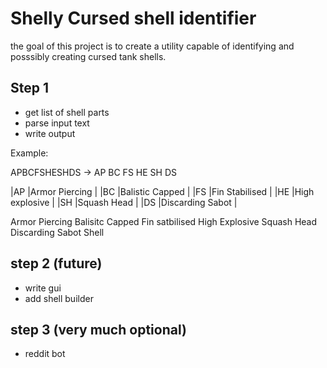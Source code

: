 # Shelly Cursed shell identifier
the goal of this project is to create a utility capable of identifying and posssibly creating cursed tank shells.

## Step 1
- get list of shell parts
- parse input text
- write output

Example:

APBCFSHESHDS -> AP BC FS HE SH DS

|AP     |Armor Piercing     |
|BC     |Balistic Capped    |
|FS     |Fin Stabilised     |
|HE     |High explosive     |
|SH     |Squash Head        |
|DS     |Discarding Sabot   |

Armor Piercing Balisitc Capped Fin satbilised High Explosive Squash Head Discarding Sabot Shell

## step 2 (future)
- write gui
- add shell builder

## step 3 (very much optional)
- reddit bot